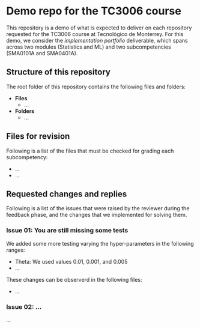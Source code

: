 # Demo repo for the TC3006 course
This repository is a demo of what is expected to deliver on each repository requested for the TC3006 course at Tecnológico de Monterrey. For this demo, we consider the *implementation portfolio* deliverable, which spans across two modules (Statistics and ML) and two subcompetencies (SMA0101A and SMA0401A).

## Structure of this repository
The root folder of this repository contains the following files and folders: 

* **Files**
  * ... 
* **Folders**
  * ... 

## Files for revision
Following is a list of the files that must be checked for grading each subcompetency: 

* ...
* ...

## Requested changes and replies
Following is a list of the issues that were raised by the reviewer during the feedback phase, and the changes that we implemented for solving them.

### Issue 01: You are still missing some tests
We added some more testing varying the hyper-parameters in the following ranges: 
* Theta: We used values 0.01, 0.001, and 0.005
* ...

These changes can be observerd in the following files: 
* ...

### Issue 02: ...
...
